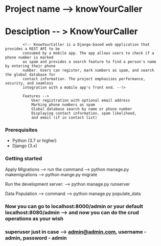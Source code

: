# Project name --> knowYourCaller

# Desciption -- > KnowYourCaller

            <!-- KnowYourCaller is a Django-based web application that provides a REST API to be
            consumed by a mobile app. The app allows users to check if a phone number is marked
            as spam and provides a search feature to find a person's name by entering their phone
            number. Users can register, mark numbers as spam, and search the global database for
            contact information. The project emphasizes performance, security, and seamless
            integration with a mobile app's front end. --!>
            
            Features -->
                User registration with optional email address
                Marking phone numbers as spam
                Global database search by name or phone number
                Displaying contact information, spam likelihood,
                and email (if in contact list)



### Prerequisites

- Python (3.7 or higher)
- Django (3.x)

### Getting started

Apply Migrations --> run the command --> python manage.py makemigrations
                                     --> python mange.py migrate

Run the development server: --> python manage.py runserver


Data Population --> command --> python manage.py populate_data

### Now you can go to localhost:8000/admin or your default localhost:8080/admin --> and now you can do the crud operations as your wish


### superuser just in case --> admin@admin.com, username - admin, password - admin
